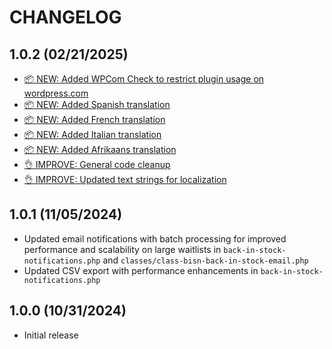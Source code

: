 # CHANGELOG

## 1.0.2 (02/21/2025)

* [📦 NEW: Added WPCom Check to restrict plugin usage on wordpress.com](https://github.com/robertdevore/back-in-stock-notifications/commit/7ec4f1ad19a92b066f814eab1500163ca7633dfa)
* [📦 NEW: Added Spanish translation](https://github.com/robertdevore/back-in-stock-notifications/commit/4fc9fb368c078f35bf50560a1847726d467deefa)
* [📦 NEW: Added French translation](https://github.com/robertdevore/back-in-stock-notifications/commit/3d871544a92f4acab6634131f88bb97ce2f6ea91)
* [📦 NEW: Added Italian translation](https://github.com/robertdevore/back-in-stock-notifications/commit/c8cbd43abcbca43049ed9352270a1573709afbde)
* [📦 NEW: Added Afrikaans translation](https://github.com/robertdevore/back-in-stock-notifications/commit/fa18356138d8e1ce0cf1816db9df38c950728749)
* [👌 IMPROVE: General code cleanup](https://github.com/robertdevore/back-in-stock-notifications/commit/bef75f4c12c7c3f27753e96e4315a659ce0872e3)
* [👌 IMPROVE: Updated text strings for localization](https://github.com/robertdevore/back-in-stock-notifications/commit/43937c0d5ff251b4a696872ffa7d286a70787ca4)

## 1.0.1 (11/05/2024)

*   Updated email notifications with batch processing for improved performance and scalability on large waitlists in `back-in-stock-notifications.php` and `classes/class-bisn-back-in-stock-email.php`
*   Updated CSV export with performance enhancements in `back-in-stock-notifications.php`

## 1.0.0 (10/31/2024)

*   Initial release